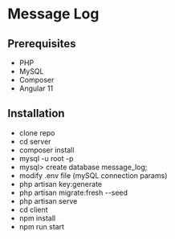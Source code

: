 # Message Log

## Prerequisites
- PHP
- MySQL
- Composer
- Angular 11

## Installation
- clone repo
- cd server
- composer install
- mysql -u root -p
- mysql> create database message_log; 
- modify .env file (mySQL connection params)
- php artisan key:generate
- php artisan migrate:fresh --seed
- php artisan serve
- cd client 
- npm install
- npm run start